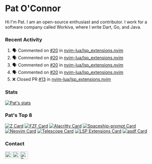 # Pat O'Connor

Hi I'm Pat. I am an open-source enthusiast and contributor. I work for a
software company called Workiva, where I write Dart, Go, and Java.

### Recent Activity
<!--START_SECTION:activity-->
1. 🗣 Commented on [#20](https://github.com/nvim-lua/lsp_extensions.nvim/issues/20) in [nvim-lua/lsp_extensions.nvim](https://github.com/nvim-lua/lsp_extensions.nvim)
2. 🗣 Commented on [#20](https://github.com/nvim-lua/lsp_extensions.nvim/issues/20) in [nvim-lua/lsp_extensions.nvim](https://github.com/nvim-lua/lsp_extensions.nvim)
3. 🗣 Commented on [#20](https://github.com/nvim-lua/lsp_extensions.nvim/issues/20) in [nvim-lua/lsp_extensions.nvim](https://github.com/nvim-lua/lsp_extensions.nvim)
4. 🗣 Commented on [#20](https://github.com/nvim-lua/lsp_extensions.nvim/issues/20) in [nvim-lua/lsp_extensions.nvim](https://github.com/nvim-lua/lsp_extensions.nvim)
5. ❌ Closed PR [#13](https://github.com/nvim-lua/lsp_extensions.nvim/pull/13) in [nvim-lua/lsp_extensions.nvim](https://github.com/nvim-lua/lsp_extensions.nvim)
<!--END_SECTION:activity-->

### Stats
[![Pat's stats](https://github-readme-stats.vercel.app/api?username=PatOConnor43&theme=nightowl&show_icons=true&hide_border=true)](https://github.com/anuraghazra/github-readme-stats)

### Pat's Top 8
[![Z Card](https://github-readme-stats.vercel.app/api/pin/?username=rupa&repo=z&theme=nightowl&show_owner=true)](https://github.com/rupa/z)
[![FZF Card](https://github-readme-stats.vercel.app/api/pin/?username=junegunn&repo=fzf&theme=nightowl&show_owner=true)](https://github.com/junegunn/fzf)
[![Alacritty Card](https://github-readme-stats.vercel.app/api/pin/?username=alacritty&repo=alacritty&theme=nightowl&show_owner=true)](https://github.com/alacritty/alacritty)
[![Spaceship-prompt Card](https://github-readme-stats.vercel.app/api/pin/?username=denysdovhan&repo=spaceship-prompt&theme=nightowl&show_owner=true)](https://github.com/denysdovhan/spaceship-prompt)
[![Neovim Card](https://github-readme-stats.vercel.app/api/pin/?username=neovim&repo=neovim&theme=nightowl&show_owner=true)](https://github.com/neovim/neovim)
[![Telescope Card](https://github-readme-stats.vercel.app/api/pin/?username=nvim-lua&repo=telescope.nvim&theme=nightowl&show_owner=true)](https://github.com/nvim-lua/telescope.nvim)
[![LSP Extensions Card](https://github-readme-stats.vercel.app/api/pin/?username=nvim-lua&repo=lsp_extensions.nvim&theme=nightowl&show_owner=true)](https://github.com/nvim-lua/lsp_extensions.nvim)
[![asdf Card](https://github-readme-stats.vercel.app/api/pin/?username=PatOConnor43&repo=asdf-dart&theme=nightowl&show_owner=true)](https://github.com/PatOConnor43/asdf-dart)

### Contact

[<img align="left" alt="PatOConnor43 | Twitter" width="22px" src="https://cdn.jsdelivr.net/npm/simple-icons@v3/icons/twitter.svg" />][twitter]
[<img align="left" alt="PatOConnor43 | LinkedIn" width="22px" src="https://cdn.jsdelivr.net/npm/simple-icons@v3/icons/linkedin.svg" />][linkedin]
[<img align="left" alt="PatOConnor43 | Discord" width="25px" src="https://cdn.jsdelivr.net/npm/simple-icons@v3/icons/discord.svg" />][discord]

[twitter]: https://twitter.com/PatOConnor43
[linkedin]: https://linkedin.com/PatOConnor43
[discord]: https://discord.com/channels/@me/342436080462856192
